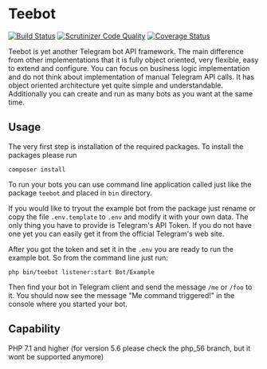 Teebot
========

[![Build Status](https://travis-ci.org/rudestan/Teebot.svg?branch=master)](https://travis-ci.org/rudestan/Teebot) [![Scrutinizer Code Quality](https://scrutinizer-ci.com/g/rudestan/Teebot/badges/quality-score.png?b=master)](https://scrutinizer-ci.com/g/rudestan/Teebot/?branch=master) [![Coverage Status](https://coveralls.io/repos/github/rudestan/Teebot/badge.svg?branch=master)](https://coveralls.io/github/rudestan/Teebot?branch=master)

Teebot is yet another Telegram bot API framework. The main difference from other implementations that
it is fully object oriented, very flexible, easy to extend and configure. You can focus on business logic implementation and
do not think about implementation of manual Telegram API calls. It has object oriented architecture yet
quite simple and understandable. Additionally you can create and run as many bots as you want at the same
time.

## Usage

The very first step is installation of the required packages. To install the packages please run

```composer install```

To run your bots you can use command line application called just like the package ```teebot```
and placed in ```bin``` directory.
 
If you would like to tryout the example bot from the package just rename or copy the file ```.env.template``` to ```.env``` and
modify it with your own data. The only thing you have to provide is Telegram's API Token. If you do not have
one yet you can easily get it from the official Telegram's web site.

After you got the token and set it in the ```.env``` you are ready to run the example bot. So from
the command line just run:

```php bin/teebot listener:start Bot/Example```

Then find your bot in Telegram client and send the message ```/me``` or ```/foo``` to it. You should now
see the message "Me command triggered!" in the console where you started your bot.

## Capability

PHP 7.1 and higher (for version 5.6 please check the php_56 branch, but it wont be supported anymore)